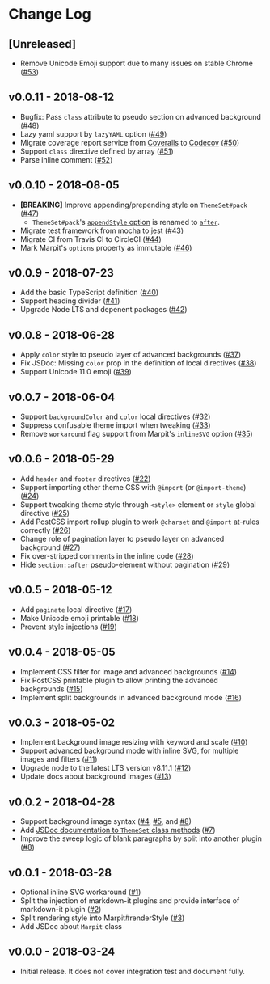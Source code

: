 # Change Log

## [Unreleased]

- Remove Unicode Emoji support due to many issues on stable Chrome ([#53](https://github.com/marp-team/marpit/pull/53))

## v0.0.11 - 2018-08-12

- Bugfix: Pass `class` attribute to pseudo section on advanced background ([#48](https://github.com/marp-team/marpit/pull/48))
- Lazy yaml support by `lazyYAML` option ([#49](https://github.com/marp-team/marpit/pull/49))
- Migrate coverage report service from [Coveralls](https://coveralls.io/github/marp-team/marpit?branch=master) to [Codecov](https://codecov.io/gh/marp-team/marpit) ([#50](https://github.com/marp-team/marpit/pull/50))
- Support `class` directive defined by array ([#51](https://github.com/marp-team/marpit/pull/51))
- Parse inline comment ([#52](https://github.com/marp-team/marpit/pull/52))

## v0.0.10 - 2018-08-05

- **[BREAKING]** Improve appending/prepending style on `ThemeSet#pack` ([#47](https://github.com/marp-team/marpit/pull/47))
  - `ThemeSet#pack`'s [`appendStyle` option](https://github.com/marp-team/marpit/blob/c1fce7c7f80fb563111b8b0e34d98eabc5c834a3/src/theme_set.js#L171) is renamed to [`after`](https://github.com/marp-team/marpit/blob/e68f0bb38a6d894cce80fa811d41952635a886b6/src/theme_set.js#L172).
- Migrate test framework from mocha to jest ([#43](https://github.com/marp-team/marpit/pull/43))
- Migrate CI from Travis CI to CircleCI ([#44](https://github.com/marp-team/marpit/pull/44))
- Mark Marpit's `options` property as immutable ([#46](https://github.com/marp-team/marpit/pull/46))

## v0.0.9 - 2018-07-23

- Add the basic TypeScript definition ([#40](https://github.com/marp-team/marpit/pull/40))
- Support heading divider ([#41](https://github.com/marp-team/marpit/pull/41))
- Upgrade Node LTS and depenent packages ([#42](https://github.com/marp-team/marpit/pull/42))

## v0.0.8 - 2018-06-28

- Apply `color` style to pseudo layer of advanced backgrounds ([#37](https://github.com/marp-team/marpit/pull/37))
- Fix JSDoc: Missing `color` prop in the definition of local directives ([#38](https://github.com/marp-team/marpit/pull/38))
- Support Unicode 11.0 emoji ([#39](https://github.com/marp-team/marpit/pull/39))

## v0.0.7 - 2018-06-04

- Support `backgroundColor` and `color` local directives ([#32](https://github.com/marp-team/marpit/pull/32))
- Suppress confusable theme import when tweaking ([#33](https://github.com/marp-team/marpit/pull/33))
- Remove `workaround` flag support from Marpit's `inlineSVG` option ([#35](https://github.com/marp-team/marpit/pull/35))

## v0.0.6 - 2018-05-29

- Add `header` and `footer` directives ([#22](https://github.com/marp-team/marpit/pull/22))
- Support importing other theme CSS with `@import` (or `@import-theme`) ([#24](https://github.com/marp-team/marpit/pull/24))
- Support tweaking theme style through `<style>` element or `style` global directive ([#25](https://github.com/marp-team/marpit/pull/25))
- Add PostCSS import rollup plugin to work `@charset` and `@import` at-rules correctly ([#26](https://github.com/marp-team/marpit/pull/26))
- Change role of pagination layer to pseudo layer on advanced background ([#27](https://github.com/marp-team/marpit/pull/27))
- Fix over-stripped comments in the inline code ([#28](https://github.com/marp-team/marpit/pull/28))
- Hide `section::after` pseudo-element without pagination ([#29](https://github.com/marp-team/marpit/pull/29))

## v0.0.5 - 2018-05-12

- Add `paginate` local directive ([#17](https://github.com/marp-team/marpit/pull/17))
- Make Unicode emoji printable ([#18](https://github.com/marp-team/marpit/pull/18))
- Prevent style injections ([#19](https://github.com/marp-team/marpit/pull/19))

## v0.0.4 - 2018-05-05

- Implement CSS filter for image and advanced backgrounds ([#14](https://github.com/marp-team/marpit/pull/14))
- Fix PostCSS printable plugin to allow printing the advanced backgrounds ([#15](https://github.com/marp-team/marpit/pull/15))
- Implement split backgrounds in advanced background mode ([#16](https://github.com/marp-team/marpit/pull/16))

## v0.0.3 - 2018-05-02

- Implement background image resizing with keyword and scale ([#10](https://github.com/marp-team/marpit/pull/10))
- Support advanced background mode with inline SVG, for multiple images and filters ([#11](https://github.com/marp-team/marpit/pull/11))
- Upgrade node to the latest LTS version v8.11.1 ([#12](https://github.com/marp-team/marpit/pull/12))
- Update docs about background images ([#13](https://github.com/marp-team/marpit/pull/13))

## v0.0.2 - 2018-04-28

- Support background image syntax ([#4](https://github.com/marp-team/marpit/pull/4), [#5](https://github.com/marp-team/marpit/pull/5), and [#8](https://github.com/marp-team/marpit/pull/8))
- Add [JSDoc documentation to `ThemeSet` class methods](https://marpit.netlify.com/themeset) ([#7](https://github.com/marp-team/marpit/pull/7))
- Improve the sweep logic of blank paragraphs by split into another plugin ([#8](https://github.com/marp-team/marpit/pull/8))

## v0.0.1 - 2018-03-28

- Optional inline SVG workaround ([#1](https://github.com/marp-team/marpit/pull/1))
- Split the injection of markdown-it plugins and provide interface of markdown-it plugin ([#2](https://github.com/marp-team/marpit/pull/2))
- Split rendering style into Marpit#renderStyle ([#3](https://github.com/marp-team/marpit/pull/3))
- Add JSDoc about `Marpit` class

## v0.0.0 - 2018-03-24

- Initial release. It does not cover integration test and document fully.
